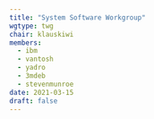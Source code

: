 ```yaml
---
title: "System Software Workgroup"
wgtype: twg
chair: klauskiwi
members:
  - ibm
  - vantosh
  - yadro
  - 3mdeb
  - stevenmunroe
date: 2021-03-15
draft: false
---
```

